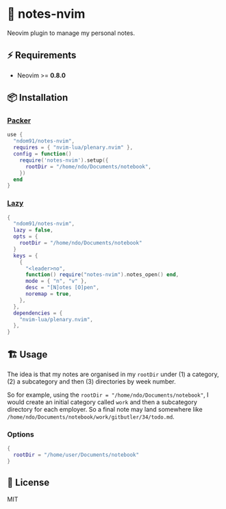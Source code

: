 # 📓 notes-nvim

Neovim plugin to manage my personal notes.

## ⚡️ Requirements

- Neovim >= **0.8.0**

## 📦 Installation

### [Packer](https://github.com/wbthomason/packer.nvim)

```lua
use {
  "ndom91/notes-nvim",
  requires = { "nvim-lua/plenary.nvim" },
  config = function()
    require('notes-nvim').setup({
      rootDir = "/home/ndo/Documents/notebook",
    })
  end
}
```

### [Lazy](https://github.com/folke/lazy.nvim)

```lua
{
  "ndom91/notes-nvim",
  lazy = false,
  opts = {
    rootDir = "/home/ndo/Documents/notebook"
  }
  keys = {
    {
      "<leader>no",
      function() require("notes-nvim").notes_open() end,
      mode = { "n", "v" },
      desc = "[N]otes [O]pen",
      noremap = true,
    },
  },
  dependencies = {
    "nvim-lua/plenary.nvim",
  },
}
```

## 🏗️ Usage

The idea is that my notes are organised in my `rootDir` under (1) a category, (2) a subcategory and then (3) directories by week number.

So for example, using the `rootDir = "/home/ndo/Documents/notebook"`, I would create an initial category called `work` and then a subcategory directory for each employer. So a final note may land somewhere like `/home/ndo/Documents/notebook/work/gitbutler/34/todo.md`.


### Options

```lua
{
  rootDir = "/home/user/Documents/notebook"
}
```

## 📝 License

MIT
